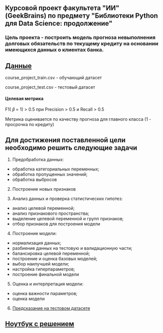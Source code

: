 ## Курсовой проект факультета "ИИ" (GeekBrains) по предмету "Библиотеки Python для Data Science: продолжение"

### Цель проекта - построить модель прогноза невыполнения долговых обязательств по текущему кредиту на основании имеющихся данных о клиентах банка. 

[Данные](https://github.com/lyutovad/GU_Course_project_DS/tree/main/Data)
-----
course_project_train.csv - обучающий датасет

course_project_test.csv - тестовый датасет


#### Целевая метрика

F1( 𝛽  = 1) > 0.5 при Precision > 0.5 и Recall > 0.5

Метрика оценивается по качеству прогноза для главного класса (1 - просрочка по кредиту)


## Для достижения поставленной цели необходимо решить следующие задачи

1. Предобработка данных:
- обработка категориальных переменных;
- обработка пропущенных значений;
- обработка выбросов

2. Построение новых признаков

3. Анализ данных и проверка статистических гипотез:
- анализ целевой переменной;
- анализ признакового пространства;
- выделение целевой переменной и групп признаков;
- отбор признаков для построения модели

4. Построение модели:
- нормализация данных;
- разбиение данных на тестовую и валидационную части;
- балансировка целевой переменной;
- построение и оценка базовых моделей;
- выбор наилучшей модели;
- настройка гиперпараметров;
- построение финальной модели

5. Оценка и интерпретация модели:
- оценка важности параметров;
- оценка модели

6. [Предсказание на тестовом датасете](https://github.com/lyutovad/GU_Course_project_DS/tree/main/Prediction)

## [Ноутбук с решением](https://github.com/lyutovad/GU_Course_project_DS/blob/main/Solution/Lyutova_solution.ipynb)
